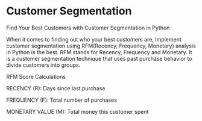 # Customer Segmentation

Find Your Best Customers with Customer Segmentation in Python

When it comes to finding out who your best customers are, Implement customer segmentation using RFM(Recency, Frequency, Monetary) analysis in Python is the best.  RFM stands for Recency, Frequency and Monetary. It is a customer segmentation technique that uses past purchase behavior to divide customers into groups.

RFM Score Calculations

RECENCY (R): Days since last purchase 

FREQUENCY (F): Total number of purchases 

MONETARY VALUE (M): Total money this customer spent

 
